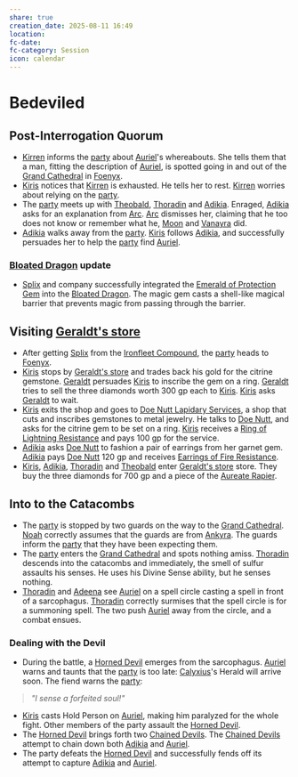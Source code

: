 ```yaml
---
share: true
creation_date: 2025-08-11 16:49
location: 
fc-date: 
fc-category: Session
icon: calendar
---
```

# Bedeviled
## Post-Interrogation Quorum
- [Kirren](../NPCs/Kirren%20Acquermann.md) informs the [party](../Factions/Seven%20Up....md) about [Auriel](../NPCs/Auriel%20Furwish.md)'s whereabouts. She tells them that a man, fitting the description of [Auriel](../NPCs/Auriel%20Furwish.md), is spotted going in and out of the [Grand Cathedral](../Locations/Buildings/Grand%20Cathedral.md) in [Foenyx](../Locations/Areas/Foenyx%20District.md).
- [Kiris](../PCs/Kiris%20Acquermann.md) notices that [Kirren](../NPCs/Kirren%20Acquermann.md) is exhausted. He tells her to rest. [Kirren](../NPCs/Kirren%20Acquermann.md) worries about relying on the [party](../Factions/Seven%20Up....md).
- The [party](../Factions/Seven%20Up....md) meets up with [Theobald](../PCs/Theobald%20Clayhollow.md), [Thoradin](../PCs/Thoradin%20Goodman.md) and [Adikia](../PCs/Adikia%20Unalome.md). Enraged, [Adikia](../PCs/Adikia%20Unalome.md) asks for an explanation from [Arc](../PCs/Arc.md). [Arc](../PCs/Arc.md) dismisses her, claiming that he too does not know or remember what he, [Moon](../NPCs/Moon.md) and [Vanayra](../../Vanayra%20Metorne.md) did.
- [Adikia](../PCs/Adikia%20Unalome.md) walks away from the [party](../Factions/Seven%20Up....md). [Kiris](../PCs/Kiris%20Acquermann.md) follows [Adikia](../PCs/Adikia%20Unalome.md), and successfully persuades her to help the [party](../Factions/Seven%20Up....md) find [Auriel](../NPCs/Auriel%20Furwish.md). 
### [Bloated Dragon](../Items/Bloated%20Dragon.md) update
- [Splix](../PCs/Spraugh%20'Splix'%20Calix.md) and company successfully integrated the [Emerald of Protection Gem](../../Emerald%20of%20Protection%20Gem.md) into the [Bloated Dragon](../Items/Bloated%20Dragon.md). The magic gem casts a shell-like magical barrier that prevents magic from passing through the barrier.
## Visiting [Geraldt's store](../Locations/Buildings/Dratzel's%20Priestly%20Goods.md)
- After getting [Splix](../PCs/Spraugh%20'Splix'%20Calix.md) from the [Ironfleet Compound](../Locations/Buildings/Ironfleet%20Compound.md), the [party](../Factions/Seven%20Up....md) heads to [Foenyx](../Locations/Areas/Foenyx%20District.md).
- [Kiris](../PCs/Kiris%20Acquermann.md) stops by [Geraldt's store](../Locations/Buildings/Dratzel's%20Priestly%20Goods.md) and trades back his gold for the citrine gemstone. [Geraldt](../NPCs/Geraldt%20Dratzel.md) persuades [Kiris](../PCs/Kiris%20Acquermann.md) to inscribe the gem on a ring. [Geraldt](../NPCs/Geraldt%20Dratzel.md) tries to sell the three diamonds worth 300 gp each to [Kiris](../PCs/Kiris%20Acquermann.md). [Kiris](../PCs/Kiris%20Acquermann.md) asks [Geraldt](../NPCs/Geraldt%20Dratzel.md) to wait.
- [Kiris](../PCs/Kiris%20Acquermann.md) exits the shop and goes to [Doe Nutt Lapidary Services](../Locations/Buildings/Doe%20Nutt%20Lapidary%20Services.md), a shop that cuts and inscribes gemstones to metal jewelry. He talks to [Doe Nutt](../NPCs/Doe%20Nutt.md), and asks for the citrine gem to be set on a ring. [Kiris](../PCs/Kiris%20Acquermann.md) receives a [Ring of Lightning Resistance](../../Ring%20of%20Lightning%20Resistance.md) and pays 100 gp for the service.
- [Adikia](../PCs/Adikia%20Unalome.md) asks [Doe Nutt](../NPCs/Doe%20Nutt.md) to fashion a pair of earrings from her garnet gem. [Adikia](../PCs/Adikia%20Unalome.md) pays [Doe Nutt](../NPCs/Doe%20Nutt.md) 120 gp and receives [Earrings of Fire Resistance](../../Earrings%20of%20Fire%20Resistance.md).
- [Kiris](../PCs/Kiris%20Acquermann.md), [Adikia](../PCs/Adikia%20Unalome.md), [Thoradin](../PCs/Thoradin%20Goodman.md) and [Theobald](../PCs/Theobald%20Clayhollow.md) enter [Geraldt's store](../Locations/Buildings/Dratzel's%20Priestly%20Goods.md) store. They buy the three diamonds for 700 gp and a piece of the [Aureate Rapier](../Items/Mythic%20Items/Aureate%20Rapier.md).
## Into to the Catacombs
- The [party](../Factions/Seven%20Up....md) is stopped by two guards on the way to the [Grand Cathedral](../Locations/Buildings/Grand%20Cathedral.md). [Noah](../PCs/Noah%20Skie.md) correctly assumes that the guards are from [Ankyra](../Locations/Areas/Ankyra%20District.md). The guards inform the [party](../Factions/Seven%20Up....md) that they have been expecting them.
- The [party](../Factions/Seven%20Up....md) enters the [Grand Cathedral](../Locations/Buildings/Grand%20Cathedral.md) and spots nothing amiss. [Thoradin](../PCs/Thoradin%20Goodman.md) descends into the catacombs and immediately, the smell of sulfur assaults his senses. He uses his Divine Sense ability, but he senses nothing. 
- [Thoradin](../PCs/Thoradin%20Goodman.md) and [Adeena](../PCs/Adeena%20Oberon.md) see [Auriel](../NPCs/Auriel%20Furwish.md) on a spell circle casting a spell in front of a sarcophagus. [Thoradin](../PCs/Thoradin%20Goodman.md) correctly surmises that the spell circle is for a summoning spell. The two push [Auriel](../NPCs/Auriel%20Furwish.md) away from the circle, and a combat ensues.
### Dealing with the Devil
- During the battle, a [Horned Devil](../../Horned%20Devil.md) emerges from the sarcophagus. [Auriel](../NPCs/Auriel%20Furwish.md) warns and taunts that the [party](../Factions/Seven%20Up....md) is too late: [Calyxius](../../Calyxius.md)'s Herald will arrive soon. The fiend warns the [party](../Factions/Seven%20Up....md):
> *"I sense a forfeited soul!"*
- [Kiris](../PCs/Kiris%20Acquermann.md) casts Hold Person on [Auriel](../NPCs/Auriel%20Furwish.md), making him paralyzed for the whole fight. Other members of the party assault the [Horned Devil](../../Horned%20Devil.md).
- The [Horned Devil](../../Horned%20Devil.md) brings forth two [Chained Devils](../../Chained%20Devil.md). The [Chained Devils](../../Chained%20Devil.md) attempt to chain down both [Adikia](../PCs/Adikia%20Unalome.md) and [Auriel](../NPCs/Auriel%20Furwish.md).
- The party defeats the [Horned Devil](../../Horned%20Devil.md) and successfully fends off its attempt to capture [Adikia](../PCs/Adikia%20Unalome.md) and [Auriel](../NPCs/Auriel%20Furwish.md).